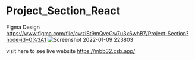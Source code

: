 # Project_Section_React

  Figma Design https://www.figma.com/file/cwziSt9mQveGw7u3x6whB7/Project-Section?node-id=0%3A1
![Screenshot 2022-01-09 223803](https://user-images.githubusercontent.com/85581658/148693236-98d1c644-bef4-4069-b5b2-4e5c17463844.jpg)

visit here to see live website
https://mbb32.csb.app/
